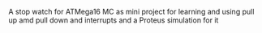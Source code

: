 A stop watch for ATMega16 MC as mini project for learning and using pull up amd pull down and interrupts
and a Proteus simulation for it
